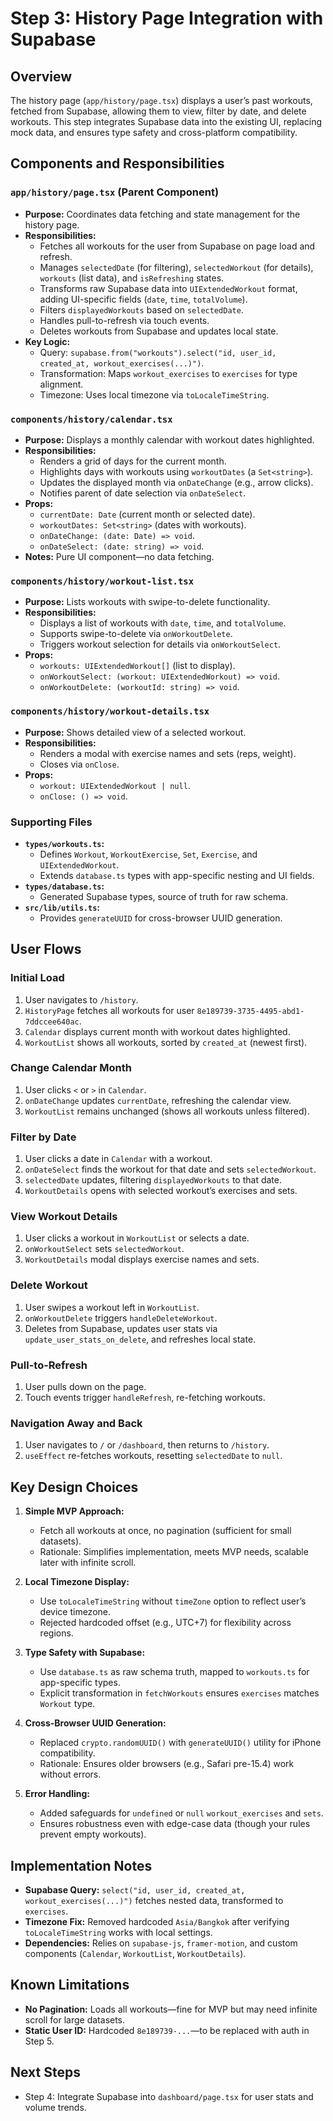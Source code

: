 # Step 3: History Page Integration with Supabase

## Overview

The history page (`app/history/page.tsx`) displays a user’s past workouts, fetched from Supabase, allowing them to view, filter by date, and delete workouts. This step integrates Supabase data into the existing UI, replacing mock data, and ensures type safety and cross-platform compatibility.

## Components and Responsibilities

### `app/history/page.tsx` (Parent Component)

- **Purpose:** Coordinates data fetching and state management for the history page.
- **Responsibilities:**
  - Fetches all workouts for the user from Supabase on page load and refresh.
  - Manages `selectedDate` (for filtering), `selectedWorkout` (for details), `workouts` (list data), and `isRefreshing` states.
  - Transforms raw Supabase data into `UIExtendedWorkout` format, adding UI-specific fields (`date`, `time`, `totalVolume`).
  - Filters `displayedWorkouts` based on `selectedDate`.
  - Handles pull-to-refresh via touch events.
  - Deletes workouts from Supabase and updates local state.
- **Key Logic:**
  - Query: `supabase.from("workouts").select("id, user_id, created_at, workout_exercises(...)")`.
  - Transformation: Maps `workout_exercises` to `exercises` for type alignment.
  - Timezone: Uses local timezone via `toLocaleTimeString`.

### `components/history/calendar.tsx`

- **Purpose:** Displays a monthly calendar with workout dates highlighted.
- **Responsibilities:**
  - Renders a grid of days for the current month.
  - Highlights days with workouts using `workoutDates` (a `Set<string>`).
  - Updates the displayed month via `onDateChange` (e.g., arrow clicks).
  - Notifies parent of date selection via `onDateSelect`.
- **Props:**
  - `currentDate: Date` (current month or selected date).
  - `workoutDates: Set<string>` (dates with workouts).
  - `onDateChange: (date: Date) => void`.
  - `onDateSelect: (date: string) => void`.
- **Notes:** Pure UI component—no data fetching.

### `components/history/workout-list.tsx`

- **Purpose:** Lists workouts with swipe-to-delete functionality.
- **Responsibilities:**
  - Displays a list of workouts with `date`, `time`, and `totalVolume`.
  - Supports swipe-to-delete via `onWorkoutDelete`.
  - Triggers workout selection for details via `onWorkoutSelect`.
- **Props:**
  - `workouts: UIExtendedWorkout[]` (list to display).
  - `onWorkoutSelect: (workout: UIExtendedWorkout) => void`.
  - `onWorkoutDelete: (workoutId: string) => void`.

### `components/history/workout-details.tsx`

- **Purpose:** Shows detailed view of a selected workout.
- **Responsibilities:**
  - Renders a modal with exercise names and sets (reps, weight).
  - Closes via `onClose`.
- **Props:**
  - `workout: UIExtendedWorkout | null`.
  - `onClose: () => void`.

### Supporting Files

- **`types/workouts.ts`:**
  - Defines `Workout`, `WorkoutExercise`, `Set`, `Exercise`, and `UIExtendedWorkout`.
  - Extends `database.ts` types with app-specific nesting and UI fields.
- **`types/database.ts`:**
  - Generated Supabase types, source of truth for raw schema.
- **`src/lib/utils.ts`:**
  - Provides `generateUUID` for cross-browser UUID generation.

## User Flows

### Initial Load

1. User navigates to `/history`.
2. `HistoryPage` fetches all workouts for user `8e189739-3735-4495-abd1-7ddccee640ac`.
3. `Calendar` displays current month with workout dates highlighted.
4. `WorkoutList` shows all workouts, sorted by `created_at` (newest first).

### Change Calendar Month

1. User clicks `<` or `>` in `Calendar`.
2. `onDateChange` updates `currentDate`, refreshing the calendar view.
3. `WorkoutList` remains unchanged (shows all workouts unless filtered).

### Filter by Date

1. User clicks a date in `Calendar` with a workout.
2. `onDateSelect` finds the workout for that date and sets `selectedWorkout`.
3. `selectedDate` updates, filtering `displayedWorkouts` to that date.
4. `WorkoutDetails` opens with selected workout’s exercises and sets.

### View Workout Details

1. User clicks a workout in `WorkoutList` or selects a date.
2. `onWorkoutSelect` sets `selectedWorkout`.
3. `WorkoutDetails` modal displays exercise names and sets.

### Delete Workout

1. User swipes a workout left in `WorkoutList`.
2. `onWorkoutDelete` triggers `handleDeleteWorkout`.
3. Deletes from Supabase, updates user stats via `update_user_stats_on_delete`, and refreshes local state.

### Pull-to-Refresh

1. User pulls down on the page.
2. Touch events trigger `handleRefresh`, re-fetching workouts.

### Navigation Away and Back

1. User navigates to `/` or `/dashboard`, then returns to `/history`.
2. `useEffect` re-fetches workouts, resetting `selectedDate` to `null`.

## Key Design Choices

1. **Simple MVP Approach:**

   - Fetch all workouts at once, no pagination (sufficient for small datasets).
   - Rationale: Simplifies implementation, meets MVP needs, scalable later with infinite scroll.

2. **Local Timezone Display:**

   - Use `toLocaleTimeString` without `timeZone` option to reflect user’s device timezone.
   - Rejected hardcoded offset (e.g., UTC+7) for flexibility across regions.

3. **Type Safety with Supabase:**

   - Use `database.ts` as raw schema truth, mapped to `workouts.ts` for app-specific types.
   - Explicit transformation in `fetchWorkouts` ensures `exercises` matches `Workout` type.

4. **Cross-Browser UUID Generation:**

   - Replaced `crypto.randomUUID()` with `generateUUID()` utility for iPhone compatibility.
   - Rationale: Ensures older browsers (e.g., Safari pre-15.4) work without errors.

5. **Error Handling:**
   - Added safeguards for `undefined` or `null` `workout_exercises` and `sets`.
   - Ensures robustness even with edge-case data (though your rules prevent empty workouts).

## Implementation Notes

- **Supabase Query:** `select("id, user_id, created_at, workout_exercises(...)")` fetches nested data, transformed to `exercises`.
- **Timezone Fix:** Removed hardcoded `Asia/Bangkok` after verifying `toLocaleTimeString` works with local settings.
- **Dependencies:** Relies on `supabase-js`, `framer-motion`, and custom components (`Calendar`, `WorkoutList`, `WorkoutDetails`).

## Known Limitations

- **No Pagination:** Loads all workouts—fine for MVP but may need infinite scroll for large datasets.
- **Static User ID:** Hardcoded `8e189739-...`—to be replaced with auth in Step 5.

## Next Steps

- Step 4: Integrate Supabase into `dashboard/page.tsx` for user stats and volume trends.
